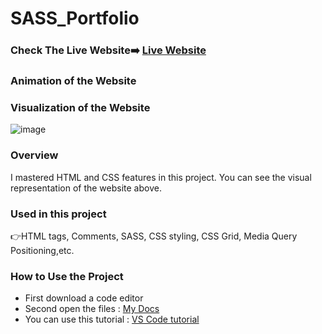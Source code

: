 # SASS_Portfolio

### Check The Live Website➡️ [Live Website](https://sekunev.github.io/Projects/26_DOM_Pro_Lang/)

### Animation of the Website


### Visualization of the Website

![image](https://user-images.githubusercontent.com/101554737/189877602-4f455990-0bed-49eb-b547-dc4bbb787714.png)

### Overview

I mastered HTML and CSS features in this project. You can see the visual representation of the website above.

### Used in this project

👉HTML tags, Comments, SASS, CSS styling, CSS Grid, Media Query Positioning,etc.

### How to Use the Project

- First download a code editor
- Second open the files : [My Docs](https://github.com/Sekunev/Projects/tree/main/22_SASS_Portfolio)
- You can use this tutorial : [VS Code tutorial](https://www.youtube.com/watch?v=fJEbVCrEMSE)

